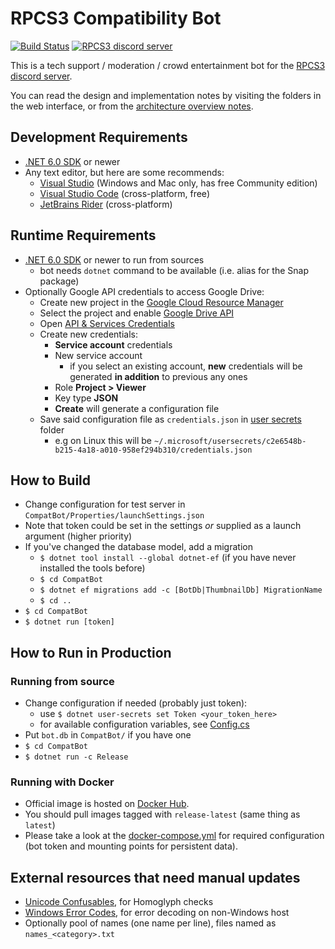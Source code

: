 RPCS3 Compatibility Bot
=======================

[![Build Status](https://dev.azure.com/rpcs3-bot/RPCS3%20Bot/_apis/build/status/RPCS3.discord-bot?branchName=master)](https://dev.azure.com/rpcs3-bot/RPCS3%20Bot/_build?definitionId=1&branchName=master) [![RPCS3 discord server](https://discordapp.com/api/guilds/272035812277878785/widget.png)](https://discord.me/rpcs3)

This is a tech support / moderation / crowd entertainment bot for the [RPCS3 discord server](https://discord.me/rpcs3).

You can read the design and implementation notes by visiting the folders in the web interface, or from the [architecture overview notes](architecture.md).

Development Requirements
------------------------
* [.NET 6.0 SDK](https://dotnet.microsoft.com/download) or newer
* Any text editor, but here are some recommends:
  * [Visual Studio](https://visualstudio.microsoft.com/) (Windows and Mac only, has free Community edition)
  * [Visual Studio Code](https://code.visualstudio.com/) (cross-platform, free)
  * [JetBrains Rider](https://www.jetbrains.com/rider/) (cross-platform)

Runtime Requirements
--------------------
* [.NET 6.0 SDK](https://dotnet.microsoft.com/download) or newer to run from sources
  * bot needs `dotnet` command to be available (i.e. alias for the Snap package)
* Optionally Google API credentials to access Google Drive:
  * Create new project in the [Google Cloud Resource Manager](https://console.developers.google.com/cloud-resource-manager)
  * Select the project and enable [Google Drive API](https://console.developers.google.com/apis/library/drive.googleapis.com)
  * Open [API & Services Credentials](https://console.developers.google.com/apis/credentials)
  * Create new credentials:
    * **Service account** credentials
    * New service account
      * if you select an existing account, **new** credentials will be generated **in addition** to previous any ones
    * Role **Project > Viewer**
    * Key type **JSON**
    * **Create** will generate a configuration file
  * Save said configuration file as `credentials.json` in [user secrets](https://docs.microsoft.com/en-us/aspnet/core/security/app-secrets?view=aspnetcore-5.0#how-the-secret-manager-tool-works) folder
    * e.g on Linux this will be `~/.microsoft/usersecrets/c2e6548b-b215-4a18-a010-958ef294b310/credentials.json`

How to Build
------------
* Change configuration for test server in `CompatBot/Properties/launchSettings.json`
* Note that token could be set in the settings _or_ supplied as a launch argument (higher priority)
* If you've changed the database model, add a migration
    * `$ dotnet tool install --global dotnet-ef` (if you have never installed the tools before)
	* `$ cd CompatBot`
	* `$ dotnet ef migrations add -c [BotDb|ThumbnailDb] MigrationName`
	* `$ cd ..`
* `$ cd CompatBot`
* `$ dotnet run [token]`

How to Run in Production
------------------------

### Running from source
* Change configuration if needed (probably just token):
  * use `$ dotnet user-secrets set Token <your_token_here>`
  * for available configuration variables, see [Config.cs](CompatBot/Config.cs#L31)
* Put `bot.db` in `CompatBot/` if you have one
* `$ cd CompatBot`
* `$ dotnet run -c Release`

### Running with Docker
* Official image is hosted on [Docker Hub](https://hub.docker.com/r/rpcs3/discord-bot).
* You should pull images tagged with `release-latest` (same thing as `latest`)
* Please take a look at the [docker-compose.yml](docker-compose.example.yml) for required configuration (bot token and mounting points for persistent data).

External resources that need manual updates
-------------------------------------------
* [Unicode Confusables](http://www.unicode.org/Public/security/latest/confusables.txt), for Homoglyph checks
* [Windows Error Codes](https://docs.microsoft.com/en-us/openspecs/windows_protocols/ms-erref/), for error decoding on non-Windows host
* Optionally pool of names (one name per line), files named as `names_<category>.txt`
